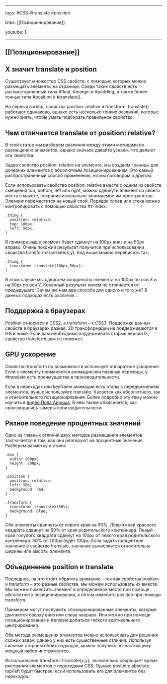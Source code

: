 ____

tags: #CSS #translate #position 

links: [[Позиционирование]] 

youtube: 
1. 

_____

## [[Позиционирование]]

## X значит translate и position

Существует множество CSS свойств, с помощью которых можно размещать элементы на странице. 
Среди таких свойств есть распространенные типа #float, #margin и #padding, а также более точные типа #position и #translate().

На первый взгляд, свойства position: relative и transform: translate() работают одинаково, однако есть несколько тонких различий, которые нужно знать, чтобы уметь подбирать правильное свойство.

## Чем отличается translate от position: relative?

В этой статье мы разберем различия между этими методами по размещению элементов, однако сначала давайте узнаем, что делают эти свойства.

Задав свойство position: relative на элементе, мы создаем границы для дочерних элементов с абсолютным позиционированием. Это самый распространенный способ применения, но мы поговорим о другом.

Если использовать свойство position: relative вместе с одним из свойств смещения top, bottom, left или right, можно сдвинуть элемент со своего места в макете, сохранив изначально занимаемое им пространство. Элемент переместится на новый слой. Порядок слоев или стека можно контролировать с помощью свойства #z-index.
~~~
.thing {
  position: relative;
  top: 100px;
  left: 50px;
}
~~~

В примере выше элемент будет сдвинут на 100px вниз и на 50px вправо. Очень похожий результат получится при использовании свойства transform:translate(x,y). Код выше можно переписать так:
~~~
.thing {
  transform: translate(100px,50px);
}
~~~

В этом случае мы сдвигаем координаты элемента на 100px по оси Х и на 50px по оси У. Конечный результат ничем не отличается от предыдущего. Зачем же нам два способа для одного и того же? В данных подходах есть различия…

## Поддержка в браузерах

Position относится к CSS2, а transform – к CSS3. Поддержка данных свойств в браузерах разная. 2D трансформации не поддерживаются в IE8 и ниже. Если вам необходимо поддерживать старые версии IE, свойство transform вам не поможет.

## GPU ускорение

Свойство transform по возможности использует аппаратное ускорение. Если к элементу применяется анимация или плавные переходы, у #translate есть преимущества в производительности.

Если в переходах или keyframe анимации есть этапы с передвижением элементов, лучше используйте translate. Касается как абсолютного, так и относительного позиционирования. Более подробно эту тему можно изучить в [видео Пола Айриша](https://www.paulirish.com/2012/why-moving-elements-with-translate-is-better-than-posabs-topleft/). В нем также объясняется, как производились замеры производительности.

## Разное поведение процентных значений

Одно из главных отличий двух методов размещения элементов заключается в том, как они реагируют на процентные значения.  
Разберем разметку и стили:
~~~
.box {
  width: 200px;
  height: 200px;
}

.position {
  position: relative;
  left: 50%;
  background: red;
}

.transform {
  transform: translateX(50%);
  background: blue;
}
~~~

Оба элементы сдвинуты от левого края на 50%. Левый край красного квадрата сдвинут на 50% от края родительского контейнера. Левый край голубого квадрата сдвинут на 100px от левого края родительского контейнера. 50% от 200px будет 100px. Если задать процентное значение в свойстве translate, значение вычисляется относительно ширины или высоты элемента.

## Объединение position и translate

Последнее, на что стоит обратить внимание – так как свойства position и transform – это разные свойства, мы можем использовать их вместе. Мы можем поместить элемент в определенное место при помощи абсолютного позиционирования, а потом изменить position при помощи transform.

Примером могут послужить спозиционированные элементы, которые двигаются сверху вниз или слева направо. Или можно при помощи позиционирования и translate добиться гибкого вертикального центрирования.

Оба метода размещения элементов можно использовать для решения схожих задач, однако у них есть существенные отличия. Используя сильные стороны обоих подходов, можно получить по-настоящему мощный набор инструментов.


Использование transform: translate(x,y); значительно сокращает время рисования элементов с переходами CSS.  Однако position: absolute; top/left будет быстрее, если использовать его для элементов без переходов.